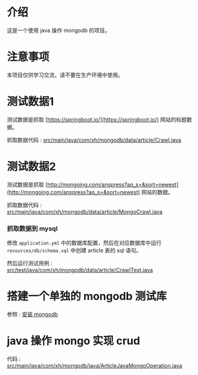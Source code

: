 
# 介绍

这是一个使用 java 操作 mongodb 的项目。

# 注意事项

本项目仅供学习交流，请不要在生产环境中使用。

# 测试数据1

测试数据是抓取 [https://springboot.io/](https://springboot.io/) 网站的标题数据。

抓取数据代码 : [src/main/java/com/xh/mongodb/data/article/Crawl.java](https://github.com/ChaseDreamBoy/mongodb-use/blob/master/src/main/java/com/xh/mongodb/data/article/Crawl.java)

# 测试数据2

测试数据是抓取 [http://mongoing.com/anspress?ap_s=&sort=newest](http://mongoing.com/anspress?ap_s=&sort=newest) 网站的数据。

抓取数据代码 : [src/main/java/com/xh/mongodb/data/article/MongoCrawl.java](https://github.com/ChaseDreamBoy/mongodb-use/blob/master/src/main/java/com/xh/mongodb/data/article/MongoCrawl.java)

### 抓取数据到 mysql

修改 `application.yml` 中的数据库配置，然后在对应数据库中运行 `resources/db/schema.sql` 中创建 article 表的 sql 语句。

然后运行测试用例 : [src/test/java/com/xh/mongodb/data/article/CrawlTest.java](https://github.com/ChaseDreamBoy/mongodb-use/blob/master/src/test/java/com/xh/mongodb/data/article/CrawlTest.java)

# 搭建一个单独的 mongodb 测试库

参照 : [安装 mongodb](md/install/install.md)

# java 操作 mongo 实现 crud 

代码 : [src/main/java/com/xh/mongodb/java/ArticleJavaMongoOperation.java](https://github.com/ChaseDreamBoy/mongodb-use/blob/master/src/main/java/com/xh/mongodb/java/ArticleJavaMongoOperation.java)